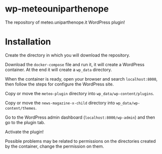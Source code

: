 # wp-meteouniparthenope
 The repository of meteo.uniparthenope.it WordPress plugin!

# Installation
Create the directory in which you will download the repository.

Download the `docker-compose` file and run it, it will create a WordPress container. At the end it will create a `wp_data` directory.

When the container is ready, open your browser and search `localhost:8000`, then follow the steps for configure the WordPress site.

Copy or move the `meteo-plugin` directory into `wp_data/wp-content/plugins`.

Copy or move the `news-magazine-x-child` directory into `wp_data/wp-content/themes`.

Go to the WordPress admin dashboard (`localhost:8000/wp-admin`) and then go to the plugin tab.

Activate the plugin!

Possible problems may be related to permissions on the directories created by the container, change the permission on them.
